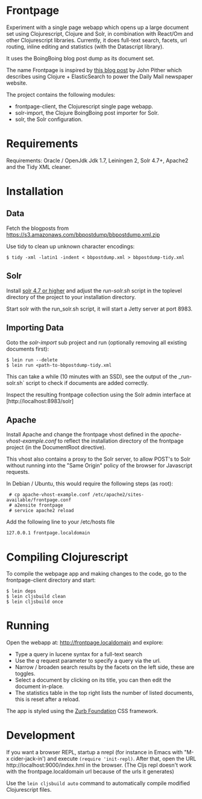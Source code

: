 # Frontpage

Experiment with a single page webapp which opens up a large document set
using Clojurescript, Clojure and Solr, in combination with
React/Om and other Clojurescript libraries. Currently, it does full-text
search, facets, url routing, inline editing and statistics (with the
Datascript library).

It uses the BoingBoing blog post dump as its document set.

The name Frontpage is inspired by [this blog post](http://www.pitheringabout.com/?p=1018) by John Pither which describes
using Clojure + ElasticSearch to power the Daily Mail newspaper website.

The project contains the following modules:
* frontpage-client, the Clojurescript single page webapp.
* solr-import, the Clojure BoingBoing post importer for Solr.
* solr, the Solr configuration.


# Requirements

Requirements: Oracle / OpenJdk Jdk 1.7, Leiningen 2, Solr 4.7+, Apache2 and
the Tidy XML cleaner.

# Installation

## Data

Fetch the blogposts from https://s3.amazonaws.com/bbpostdump/bbpostdump.xml.zip

Use tidy to clean up unknown character encodings:
```
$ tidy -xml -latin1 -indent < bbpostdump.xml > bbpostdump-tidy.xml
```

## Solr
Install [solr 4.7 or higher](http://lucene.apache.org/solr) and adjust the
_run-solr.sh_ script in the toplevel directory of the project to your installation directory.

Start solr with the run_solr.sh script, it will start a Jetty server at port 8983.

## Importing Data
Goto the _solr-import_ sub project and run (optionally removing all
existing documents first):
```
$ lein run --delete
$ lein run <path-to-bbpostdump-tidy.xml
```

This can take a while (10 minutes with an SSD), see the output of the _run-solr.sh` script to check
if documents are added correctly.

Inspect the resulting frontpage collection using the Solr admin interface
at [http://localhost:8983/solr]

## Apache
Install Apache and change the frontpage vhost defined in the
_apache-vhost-example.conf_ to reflect the installation directory of the
frontpage project (in the DocumentRoot directive).

This vhost also contains a proxy to the Solr server,
to allow POST's to Solr without running into the "Same Origin" policy of
the browser for Javascript requests.

In Debian / Ubuntu, this would require the following steps (as root):
```
 # cp apache-vhost-example.conf /etc/apache2/sites-available/frontpage.conf
 # a2ensite frontpage
 # service apache2 reload
```

Add the following line to your /etc/hosts file
```
127.0.0.1 frontpage.localdomain
```

# Compiling Clojurescript
To compile the webpage app and making changes to the code, go to the frontpage-client directory and start:
```
$ lein deps
$ lein cljsbuild clean
$ lein cljsbuild once
```

# Running

Open the webapp at: http://frontpage.localdomain and explore:

* Type a query in lucene syntax for a full-text search
* Use the _q_ request parameter to specify a query via the url.
* Narrow / broaden search results by the facets on the left side, these are toggles.
* Select a document by clicking on its title, you can then edit the
  document in-place.
* The statistics table in the top right lists the number of listed
  documents, this is reset after a reload.

The app is styled using the [Zurb Foundation](foundation.zurb.com) CSS framework.

# Development
If you want a browser REPL, startup a nrepl (for instance in Emacs with "M-x
cider-jack-in') and execute
`(require 'init-repl)`. After that, open the  URL
http://localhost:9000/index.hml in the browser. (The Cljs repl doesn't work with the
frontpage.localdomain url because of the urls it generates)

Use the `lein cljsbuild auto` command to automatically compile modified
Clojurescript files.


